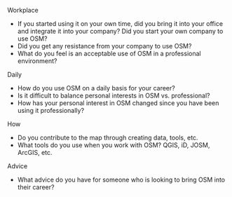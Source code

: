 Workplace
* If you started using it on your own time, did you bring it into your office and integrate it into your company?  Did you start your own company to use OSM?
* Did you get any resistance from your company to use OSM?
* What do you feel is an acceptable use of OSM in a professional environment?

Daily
* How do you use OSM on a daily basis for your career?
* Is it difficult to balance personal interests in OSM vs. professional?
* How has your personal interest in OSM changed since you have been using it professionally?

How
* Do you contribute to the map through creating data, tools, etc.
* What tools do you use when you work with OSM?  QGIS, iD, JOSM, ArcGIS, etc.

Advice
* What advice do you have for someone who is looking to bring OSM into their career?
